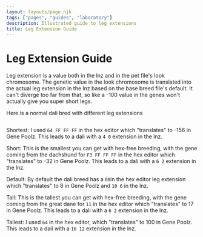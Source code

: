 ```yaml
---
layout: layouts/page.njk
tags: ["pages", "guides", "laboratory"]
description: Illustrated guide to leg extensions
title: Leg Extension Guide
---
```

# Leg Extension Guide
Leg extension is a value both in the lnz and in the pet file's look chromosome. The genetic value in the look chromosome is translated into the actual leg extension in the lnz based on the base breed file's default. It can't diverge too far from that, so like a -100 value in the genes won't actually give you super short legs.

Here is a normal dali bred with different leg extensions

<img srcset="/public/images/legextension.png 2x">

Shortest: I used `64 FF FF FF` in the hex editor which "translates" to -156 in Gene Poolz. This leads to a dali with a `4 0` extension in the lnz.

Short: This is the smallest you can get with hex-free breeding, with the gene coming from the dachshund for `F3 FF FF FF` in the hex editor which "translates" to -32 in Gene Poolz. This leads to a dali with a `6 2` extension in the lnz.

Default: By default the dali breed has a `08`in the hex editor leg extension which "translates" to 8 in Gene Poolz and `10 6` in the lnz.

Tall: This is the tallest you can get with hex-free breeding, with the gene coming from the great dane for `11` in the hex editor which "translates" to 17 in Gene Poolz. This leads to a dali with a `6 2` extension in the lnz.

Tallest: I used `64` in the hex editor, which "translates" to 100 in Gene Poolz. This leads to a dali with a `16 12` extension in the lnz.


